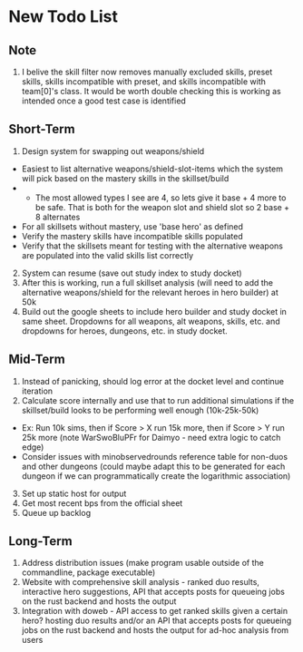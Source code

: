 # New Todo List

## Note

1. I belive the skill filter now removes manually excluded skills, preset skills, skills incompatible with preset, and skills incompatible with team[0]'s class. It would be worth double checking this is working as intended once a good test case is identified

## Short-Term

1. Design system for swapping out weapons/shield

- Easiest to list alternative weapons/shield-slot-items which the system will pick based on the mastery skills in the skillset/build
- - The most allowed types I see are 4, so lets give it base + 4 more to be safe. That is both for the weapon slot and shield slot so 2 base + 8 alternates
- For all skillsets without mastery, use 'base hero' as defined
- Verify the mastery skills have incompatible skills populated
- Verify that the skillsets meant for testing with the alternative weapons are populated into the valid skills list correctly

2. System can resume (save out study index to study docket)
3. After this is working, run a full skillset analysis (will need to add the alternative weapons/shield for the relevant heroes in hero builder) at 50k
4. Build out the google sheets to include hero builder and study docket in same sheet. Dropdowns for all weapons, alt weapons, skills, etc. and dropdowns for heroes, dungeons, etc. in study docket.

## Mid-Term

1. Instead of panicking, should log error at the docket level and continue iteration
2. Calculate score internally and use that to run additional simulations if the skillset/build looks to be performing well enough (10k-25k-50k)

- Ex: Run 10k sims, then if Score > X run 15k more, then if Score > Y run 25k more (note WarSwoBluPFr for Daimyo - need extra logic to catch edge)
- Consider issues with minobservedrounds reference table for non-duos and other dungeons (could maybe adapt this to be generated for each dungeon if we can programmatically create the logarithmic association)

3. Set up static host for output
4. Get most recent bps from the official sheet
5. Queue up backlog

## Long-Term

1. Address distribution issues (make program usable outside of the commandline, package executable)
2. Website with comprehensive skill analysis - ranked duo results, interactive hero suggestions, API that accepts posts for queueing jobs on the rust backend and hosts the output
3. Integration with doweb - API access to get ranked skills given a certain hero? hosting duo results and/or an API that accepts posts for queueing jobs on the rust backend and hosts the output for ad-hoc analysis from users

